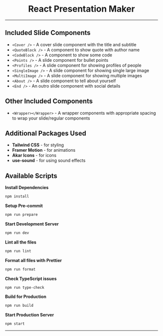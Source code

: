 <h1 align="center">
  React Presentation Maker
</h1>

---

## Included Slide Components

- `<Cover />` - A cover slide component with the title and subtitle
- `<QuoteBlock />` - A component to show quote with author name
- `<CodeBlock />` - A component to show some code
- `<Points />` - A slide component for bullet points
- `<Profiles />` - A slide component for showing profiles of people
- `<SingleImage />` - A slide component for showing single large image
- `<MultiImage />` - A slide component for showing multiple images
- `<About />` - A slide component to tell about yourself
- `<End />` - An outro slide component with social details

## Other Included Components

- `<Wrapper></Wrapper>` - A wrapper components with appropriate spacing to wrap your slide/regular components

## Additional Packages Used

- **Tailwind CSS** - for styling
- **Framer Motion** - for animations
- **Akar Icons** - for icons
- **use-sound** - for using sound effects

## Available Scripts

**Install Dependencies**

```bash
npm install
```

**Setup Pre-commit**

```bash
npm run prepare
```

**Start Development Server**

```bash
npm run dev
```

**Lint all the files**

```bash
npm run lint
```

**Format all files with Prettier**

```bash
npm run format
```

**Check TypeScript issues**

```bash
npm run type-check
```

**Build for Production**

```bash
npm run build
```

**Start Production Server**

```bash
npm start
```

---
